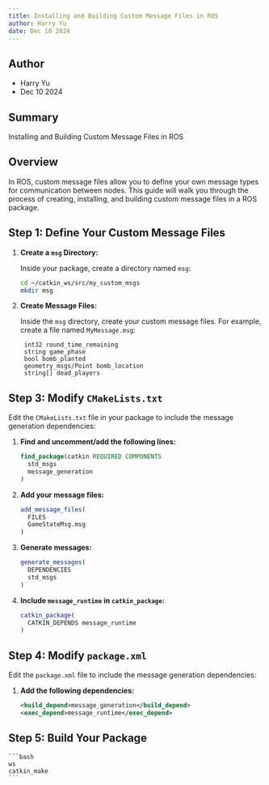 ```yaml
---
title: Installing and Building Custom Message Files in ROS
author: Harry Yu
date: Dec 10 2024
---
```


## Author
* Harry Yu
* Dec 10 2024

## Summary

Installing and Building Custom Message Files in ROS

## Overview

In ROS, custom message files allow you to define your own message types for communication between nodes. This guide will walk you through the process of creating, installing, and building custom message files in a ROS package.

## Step 1: Define Your Custom Message Files

1. **Create a `msg` Directory:**

   Inside your package, create a directory named `msg`:

   ```bash
   cd ~/catkin_ws/src/my_custom_msgs
   mkdir msg
   ```

2. **Create Message Files:**

   Inside the `msg` directory, create your custom message files. For example, create a file named `MyMessage.msg`:

   ```
    int32 round_time_remaining
    string game_phase
    bool bomb_planted
    geometry_msgs/Point bomb_location
    string[] dead_players
   ```

## Step 3: Modify `CMakeLists.txt`

Edit the `CMakeLists.txt` file in your package to include the message generation dependencies:

1. **Find and uncomment/add the following lines:**

   ```cmake
   find_package(catkin REQUIRED COMPONENTS
     std_msgs
     message_generation
   )
   ```

2. **Add your message files:**

   ```cmake
   add_message_files(
     FILES
     GameStateMsg.msg
   )
   ```

3. **Generate messages:**

   ```cmake
   generate_messages(
     DEPENDENCIES
     std_msgs
   )
   ```

4. **Include `message_runtime` in `catkin_package`:**

   ```cmake
   catkin_package(
     CATKIN_DEPENDS message_runtime
   )
   ```

## Step 4: Modify `package.xml`

Edit the `package.xml` file to include the message generation dependencies:

1. **Add the following dependencies:**

   ```xml
   <build_depend>message_generation</build_depend>
   <exec_depend>message_runtime</exec_depend>
   ```

## Step 5: Build Your Package
    ```bash
    ws
    catkin_make
    ```

